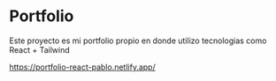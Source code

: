 # Portfolio 

Este proyecto es mi portfolio propio en donde utilizo tecnologias como React + Tailwind

https://portfolio-react-pablo.netlify.app/
